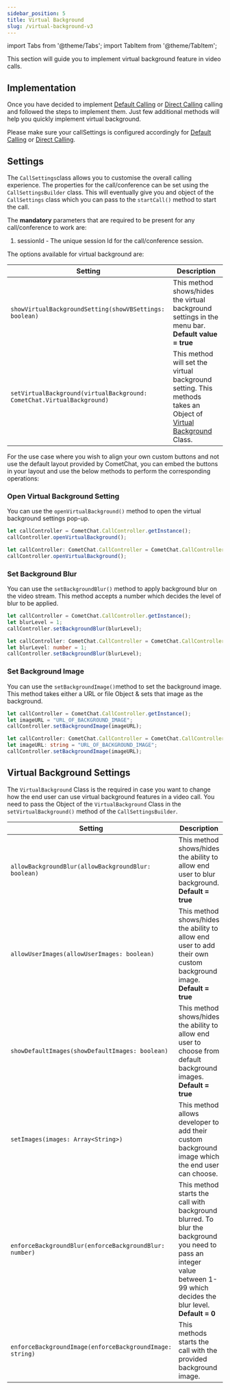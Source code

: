 ```yaml
---
sidebar_position: 5
title: Virtual Background
slug: /virtual-background-v3
---
```

import Tabs from '@theme/Tabs';
import TabItem from '@theme/TabItem';


This section will guide you to implement virtual background feature in video calls.

## Implementation

Once you have decided to implement [Default Calling](./calling-default-calling) or [Direct Calling](./calling-direct-calling) calling and followed the steps to implement them. Just few additional methods will help you quickly implement virtual background.

Please make sure your callSettings is configured accordingly for [Default Calling](./calling-default-calling) or [Direct Calling](./calling-direct-calling).

## Settings

The `CallSettings`class allows you to customise the overall calling experience. The properties for the call/conference can be set using the `CallSettingsBuilder` class. This will eventually give you and object of the `CallSettings` class which you can pass to the `startCall()` method to start the call.

The **mandatory** parameters that are required to be present for any call/conference to work are:

1. sessionId - The unique session Id for the call/conference session.

The options available for virtual background are:

| Setting | Description | 
| ---- | ---- | 
| `showVirtualBackgroundSetting(showVBSettings: boolean)` | This method shows/hides the virtual background settings in the menu bar.<br/>**Default value = true** | 
| `setVirtualBackground(virtualBackground: CometChat.VirtualBackground)` | This method will set the virtual background setting. This methods takes an Object of [Virtual Background](./virtual-background) Class. | 


For the use case where you wish to align your own custom buttons and not use the default layout provided by CometChat, you can embed the buttons in your layout and use the below methods to perform the corresponding operations:

### Open Virtual Background Setting

You can use the `openVirtualBackground()` method to open the virtual background settings pop-up.

<Tabs>
<TabItem value="Javascript" label="Javascript">

  ```javascript
let callController = CometChat.CallController.getInstance();
callController.openVirtualBackground();
  ```
</TabItem>
<TabItem value="Typescript" label="Typescript">

  ```typescript
let callController: CometChat.CallController = CometChat.CallController.getInstance();
callController.openVirtualBackground();
  ```
</TabItem>
</Tabs>




### Set Background Blur

You can use the `setBackgroundBlur()` method to apply background blur on the video stream. This method accepts a number which decides the level of blur to be applied.

<Tabs>
<TabItem value="Javascript" label="Javascript">

  ```javascript
let callController = CometChat.CallController.getInstance();
let blurLevel = 1;
callController.setBackgroundBlur(blurLevel);
  ```
</TabItem>
<TabItem value="Typescript" label="Typescript">

  ```typescript
let callController: CometChat.CallController = CometChat.CallController.getInstance();
let blurLevel: number = 1;
callController.setBackgroundBlur(blurLevel);  
  ```
</TabItem>
</Tabs>



### Set Background Image

You can use the `setBackgroundImage()`method to set the background image. This method takes either a URL or file Object & sets that image as the background.

<Tabs>
<TabItem value="Javascript" label="Javascript">

  ```javascript
let callController = CometChat.CallController.getInstance();
let imageURL = "URL_OF_BACKGROUND_IMAGE";
callController.setBackgroundImage(imageURL);
  ```
</TabItem>
<TabItem value="Typescript" label="Typescript">

  ```typescript
let callController: CometChat.CallController = CometChat.CallController.getInstance();
let imageURL: string = "URL_OF_BACKGROUND_IMAGE";
callController.setBackgroundImage(imageURL);
  ```
</TabItem>
</Tabs>





## Virtual Background Settings

The `VirtualBackground` Class is the required in case you want to change how the end user can use virtual background features in a video call. You need to pass the Object of the `VirtualBackground` Class in the `setVirtualBackground()`  method of the `CallSettingsBuilder`.

| Setting | Description | 
| ---- | ---- | 
| `allowBackgroundBlur(allowBackgroundBlur: boolean)` | This method shows/hides the ability to allow end user to blur background.<br/>**Default = true** | 
| `allowUserImages(allowUserImages: boolean)` | This method shows/hides the ability to allow end user to add their own custom background image.<br/>**Default = true** | 
| `showDefaultImages(showDefaultImages: boolean)` | This method shows/hides the ability to allow end user to choose from default background images.<br/>**Default = true** | 
| `setImages(images: Array<String>)` | This method allows developer to add their custom background image which the end user can choose. | 
| `enforceBackgroundBlur(enforceBackgroundBlur: number)` | This method starts the call with background blurred. To blur the background you need to pass an integer value between 1-99 which decides the blur level.<br/>**Default = 0** | 
| `enforceBackgroundImage(enforceBackgroundImage: string)` | This methods starts the call with the provided background image. | 

